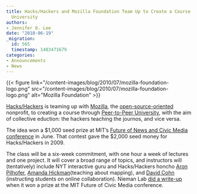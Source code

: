 ```yaml
---
title: Hacks/Hackers and Mozilla Foundation Team Up to Create a Course through Peer-to-Peer
  University
authors:
- Jennifer 8. Lee
date: "2010-06-19"
_migration:
  id: 565
  timestamp: 1483471679
categories:
- Announcements
- News
---
```


{{< figure link="/content-images/blog/2010/07/mozilla-foundation-logo.png" src="/content-images/blog/2010/07/mozilla-foundation-logo.png" alt="Mozilla Foundation" >}}

[Hacks/Hackers][1] is teaming up with [Mozilla][2], the [open-source-oriented][3] nonprofit, to creating a course through [Peer-to-Peer University][4], with the aim of collective eduction: the hackers teaching the journos, and vice versa.

The idea won a $1,000 seed prize at MIT&#8217;s [Future of News and Civic Media conference][5] in June. That contest gave the $2,000 seed money for Hacks/Hackers in 2009.

The class will be a six-week commitment, with one hour a week of lectures and one project. It will cover a broad range of topics, and instructors will (tentatively) include NYT interactive guru and Hacks/Hackers honcho [Aron Pilhofer][6], [Amanda Hickman][7](teaching about mapping), and [David Cohn][8] (instructing students on online collaboration). Nieman Lab [did a write-up][9] when it won a prize at the MIT Future of Civic Media conference.

 [1]: http://hackshackers.com/
 [2]: http://www.mozilla.org/
 [3]: http://www.mozilla.org/about/
 [4]: http://p2pu.org/
 [5]: http://civic.mit.edu/conference2010
 [6]: http://www.aronpilhofer.com/
 [7]: http://www.pbs.org/idealab/amanda_hickman/
 [8]: http://twitter.com/digidave
 [9]: http://www.niemanlab.org/2010/06/hackshackers-mozilla-team-up-for-peer-to-peer-course/